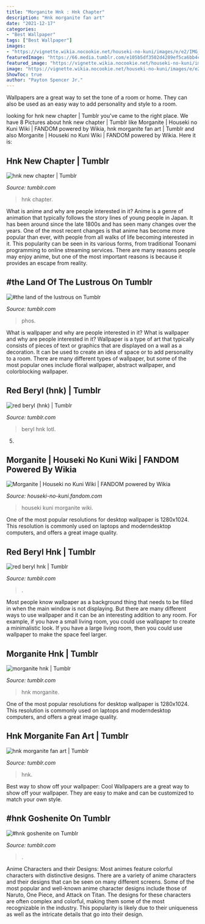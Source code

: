 ```yaml
---
title: "Morganite Hnk : Hnk Chapter"
description: "Hnk morganite fan art"
date: "2021-12-17"
categories:
- "Best Wallpaper"
tags: ["Best Wallpaper"]
images:
- "https://vignette.wikia.nocookie.net/houseki-no-kuni/images/e/e2/IMG_6300.jpg/revision/latest?cb=20180110093812"
featuredImage: "https://66.media.tumblr.com/e105b5df3502d4289ef5ca6bb4c7bf20/tumblr_p9jcopRhWl1ue921ao1_540.jpg"
featured_image: "https://vignette.wikia.nocookie.net/houseki-no-kuni/images/e/e2/IMG_6300.jpg/revision/latest?cb=20180110093812"
image: "https://vignette.wikia.nocookie.net/houseki-no-kuni/images/e/e2/IMG_6300.jpg/revision/latest?cb=20180110093812"
ShowToc: true
author: "Payton Spencer Jr."
---
```



Wallpapers are a great way to set the tone of a room or home. They can also be used as an easy way to add personality and style to a room.

	

		
looking for hnk new chapter | Tumblr you've came to the right place. We have 8 Pictures about hnk new chapter | Tumblr like Morganite | Houseki no Kuni Wiki | FANDOM powered by Wikia, hnk morganite fan art | Tumblr and also Morganite | Houseki no Kuni Wiki | FANDOM powered by Wikia. Here it is:
		
    
## Hnk New Chapter | Tumblr

<img loading=lazy src="https://66.media.tumblr.com/686a6b22a32bc6af55079ff6e9bc5fc9/tumblr_pe3d07ByLk1vfu6u7_1280.jpg" onerror="this.onerror=null;this.src='https://tse4.mm.bing.net/th?id=OIP.BYqE8X00gj6k2dSFhvX6NAHaKI&amp;pid=15.1';" alt="hnk new chapter | Tumblr">

_Source: tumblr.com_

>hnk chapter. 

	

What is anime and why are people interested in it?
Anime is a genre of animation that typically follows the story lines of young people in Japan. It has been around since the late 1800s and has seen many changes over the years. One of the most recent changes is that anime has become more popular than ever, with people from all walks of life becoming interested in it. This popularity can be seen in its various forms, from traditional Toonami programming to online streaming services. There are many reasons people may enjoy anime, but one of the most important reasons is because it provides an escape from reality.

    
## #the Land Of The Lustrous On Tumblr

<img loading=lazy src="https://64.media.tumblr.com/2a83ca5d5cb737a5aee96912f0a39103/337ea6318de06107-07/s1280x1920/78725535f85a49f1dc302fa6c98e7a4563b2df19.jpg" onerror="this.onerror=null;this.src='https://tse2.mm.bing.net/th?id=OIP.lRHQZI4dzo_VsqXoDqhHEwHaN0&amp;pid=15.1';" alt="#the land of the lustrous on Tumblr">

_Source: tumblr.com_

>phos. 

	

What is wallpaper and why are people interested in it?
What is wallpaper and why are people interested in it?
Wallpaper is a type of art that typically consists of pieces of text or graphics that are displayed on a wall as a decoration. It can be used to create an idea of space or to add personality to a room. There are many different types of wallpaper, but some of the most popular ones include floral wallpaper, abstract wallpaper, and colorblocking wallpaper.

    
## Red Beryl (hnk) | Tumblr

<img loading=lazy src="https://64.media.tumblr.com/41e0f1f2658b156e2fbfa82b59f9f280/tumblr_pkzbfkPMcC1tr7a3bo1_500.png" onerror="this.onerror=null;this.src='https://tse3.mm.bing.net/th?id=OIP.uLPpFmxFSrLM4yU0D3ZZPAHaJQ&amp;pid=15.1';" alt="red beryl (hnk) | Tumblr">

_Source: tumblr.com_

>beryl hnk lotl. 

	

5.

    
## Morganite | Houseki No Kuni Wiki | FANDOM Powered By Wikia

<img loading=lazy src="https://vignette.wikia.nocookie.net/houseki-no-kuni/images/e/e2/IMG_6300.jpg/revision/latest?cb=20180110093812" onerror="this.onerror=null;this.src='https://tse3.mm.bing.net/th?id=OIP.1CS0pHSo1wfQ0E2uvVu3zwHaJ4&amp;pid=15.1';" alt="Morganite | Houseki no Kuni Wiki | FANDOM powered by Wikia">

_Source: houseki-no-kuni.fandom.com_

>houseki kuni morganite wiki. 

	

One of the most popular resolutions for desktop wallpaper is 1280x1024. This resolution is commonly used on laptops and moderndesktop computers, and offers a great image quality.

    
## Red Beryl Hnk | Tumblr

<img loading=lazy src="https://64.media.tumblr.com/97cbe38ac08cc8fabbe799cb32e62d13/tumblr_pro3r3qWs01y56rhoo1_1280.png" onerror="this.onerror=null;this.src='https://tse1.mm.bing.net/th?id=OIP.NmOS5FemmMJ-7UHv0wrAhwHaI4&amp;pid=15.1';" alt="red beryl hnk | Tumblr">

_Source: tumblr.com_

>. 

	

Most people know wallpaper as a background thing that needs to be filled in when the main window is not displaying. But there are many different ways to use wallpaper and it can be an interesting addition to any room. For example, if you have a small living room, you could use wallpaper to create a minimalistic look. If you have a large living room, then you could use wallpaper to make the space feel larger.

    
## Morganite Hnk | Tumblr

<img loading=lazy src="https://64.media.tumblr.com/a0b81bd653ad89d8f5d1ce6b69b89b06/d7a79fc4eaec4550-c5/s640x960/5bc8370a8f9dc3079ad5996072fd658abc3090c2.png" onerror="this.onerror=null;this.src='https://tse3.mm.bing.net/th?id=OIP.KfDq4Yg9iXGYM7ayFFLxywHaJd&amp;pid=15.1';" alt="morganite hnk | Tumblr">

_Source: tumblr.com_

>hnk morganite. 

	

One of the most popular resolutions for desktop wallpaper is 1280x1024. This resolution is commonly used on laptops and moderndesktop computers, and offers a great image quality.

    
## Hnk Morganite Fan Art | Tumblr

<img loading=lazy src="https://66.media.tumblr.com/e105b5df3502d4289ef5ca6bb4c7bf20/tumblr_p9jcopRhWl1ue921ao1_540.jpg" onerror="this.onerror=null;this.src='https://tse1.mm.bing.net/th?id=OIP.0nTwu99xyAug46u1VXWFiwHaHa&amp;pid=15.1';" alt="hnk morganite fan art | Tumblr">

_Source: tumblr.com_

>hnk. 

	

Best way to show off your wallpaper:
Cool Wallpapers are a great way to show off your wallpaper. They are easy to make and can be customized to match your own style.

    
## #hnk Goshenite On Tumblr

<img loading=lazy src="https://64.media.tumblr.com/5d1afe8a5435fde1a3373d3b4316822d/77e60b387981e938-f7/s2048x3072/083cc53edd54d1f0d333df70f5e3300681a7915a.jpg" onerror="this.onerror=null;this.src='https://tse1.mm.bing.net/th?id=OIP.E254QDed8IaOlXgHuOaysAHaGI&amp;pid=15.1';" alt="#hnk goshenite on Tumblr">

_Source: tumblr.com_

>. 

	

Anime Characters and their Designs: Most animes feature colorful characters with distinctive designs.
There are a variety of anime characters and their designs that can be seen on many different screens. Some of the most popular and well-known anime character designs include those of Naruto, One Piece, and Attack on Titan. The designs for these characters are often complex and colorful, making them some of the most recognizable in the industry. This popularity is likely due to their uniqueness as well as the intricate details that go into their design.

